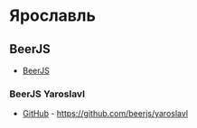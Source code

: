# Ярославль

## BeerJS
- [BeerJS](../BeerJS/beerjs.md)

### BeerJS Yaroslavl
- [GitHub](https://github.com/beerjs/yaroslavl) - https://github.com/beerjs/yaroslavl
